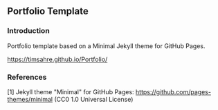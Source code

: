 ## Portfolio Template

### Introduction

Portfolio template based on a Minimal Jekyll theme for GitHub Pages.

https://timsahre.github.io/Portfolio/

### References

[1] Jekyll theme "Minimal" for GitHub Pages: https://github.com/pages-themes/minimal (CC0 1.0 Universal License)
